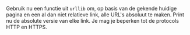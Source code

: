 Gebruik nu een functie uit `urllib` om, op basis van de gekende huidige pagina en een al dan niet relatieve link, alle URL's absoluut te maken. Print nu de absolute versie van elke link. Je mag je beperken tot de protocols HTTP en HTTPS.
